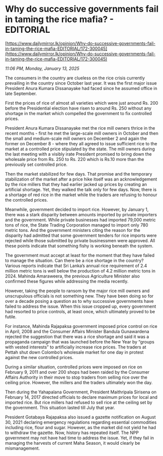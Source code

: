 # Why do successive governments fail in taming the rice mafia? - EDITORIAL

[https://www.dailymirror.lk/opinion/Why-do-successive-governments-fail-in-taming-the-rice-mafia-EDITORIAL/172-300045](https://www.dailymirror.lk/opinion/Why-do-successive-governments-fail-in-taming-the-rice-mafia-EDITORIAL/172-300045)

*11:06 PM, Monday, January 13, 2025*

The consumers in the country are clueless on the rice crisis currently prevailing in the country since October last year. It was the first major issue President Anura Kumara Dissanayake had faced since he assumed office in late September.

First the prices of rice of almost all varieties which were just around Rs. 200 before the Presidential election have risen to around Rs. 250 without any shortage in the market which compelled the government to fix controlled prices.

President Anura Kumara Dissanayake met the rice mill owners thrice in the recent months - first he met the large-scale mill owners in October and then the small and medium-scale mill owners on December 2 and again the former on December 8 - where they all agreed to issue sufficient rice to the market at a controlled price stipulated by the state. The mill owners during the last meeting with a visibly irate President promised to bring down the wholesale price from Rs. 250 to Rs. 220 which is Rs.10 more than the previously set controlled price.

Then the market stabilized for few days. That promise and the temporary stabilization of the market after a price hike itself was an acknowledgement by the rice millers that they had earlier jacked up prices by creating an artificial shortage. Yet, they walked the talk only for few days. Now, there is a shortage of red rice in the market while the traders are refusing to honour the controlled prices.

Meanwhile, government decided to import rice. However, by January 1, there was a stark disparity between amounts imported by private importers and the government. While private businesses had imported 79,000 metric tons of rice, the State Trading Corporation managed to import only 780 metric tons. And the government ministers citing the reason for the disparity had admitted that some government tenders for rice imports were rejected while those submitted by private businessmen were approved. All these points indicate that something fishy is working beneath the system.

The government must accept at least for the moment that they have failed to manage the situation. Can there be a rice shortage in the country? Various reports indicate that Sri Lanka’s annual rice requirement of 2.4 million metric tons is well below the production of 4.2 million metric tons in 2024. Mahinda Amaraweera, the previous Agriculture Minister also confirmed these figures while addressing the media recently.

However, taking the people to ransom by the major rice mill owners and unscrupulous officials is not something new. They have been doing so for over a decade posing a question as to why successive governments have failed to address the issue. When this issue cropped up, every government had resorted to price controls, at least once, which ultimately proved to be futile.

For instance, Mahinda Rajapaksa government imposed price control on rice in April, 2008 and the Consumer Affairs Minister Bandula Gunawardena rejected the suggestion that there was a rice shortage and said it was a propaganda campaign that was launched before the New Year by “groups with vested interests” to artificially increase rice prices. The traders at Pettah shut down Colombo’s wholesale market for one day in protest against the new controlled prices.

During a similar situation, controlled prices were imposed on rice on February 9, 2011 and over 200 shops had been raided by the Consumer Affairs Authority in their move to stop traders from selling rice over the ceiling price. However, the millers and the traders ultimately won the day.

Then during the Yahapalana Government, President Maithripala Sirisena on February 14, 2017 directed officials to declare maximum prices for local and imported rice. But rice millers had refused to sell rice at the ceiling set by the government. This situation lasted till July that year.

President Gotabaya Rajapaksa also issued a gazette notification on August 30, 2021 declaring emergency regulations regarding essential commodities including rice, flour and sugar. However, as the market did not yield he had to withdraw the gazette. Now, history has repeated itself. The NPP government may not have had time to address the issue. Yet, if they fail in managing the harvests of current Maha Season, it would clearly be mismanagement.


